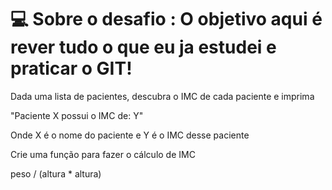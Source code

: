 # 💻 Sobre o desafio : O objetivo aqui é rever tudo o que eu ja estudei e praticar o GIT!


  Dada uma lista de pacientes, descubra o IMC de cada paciente e imprima

  "Paciente X possui o IMC de: Y"

  Onde X é o nome do paciente e Y é o IMC desse paciente

  Crie uma função para fazer o cálculo de IMC

 peso / (altura * altura) 